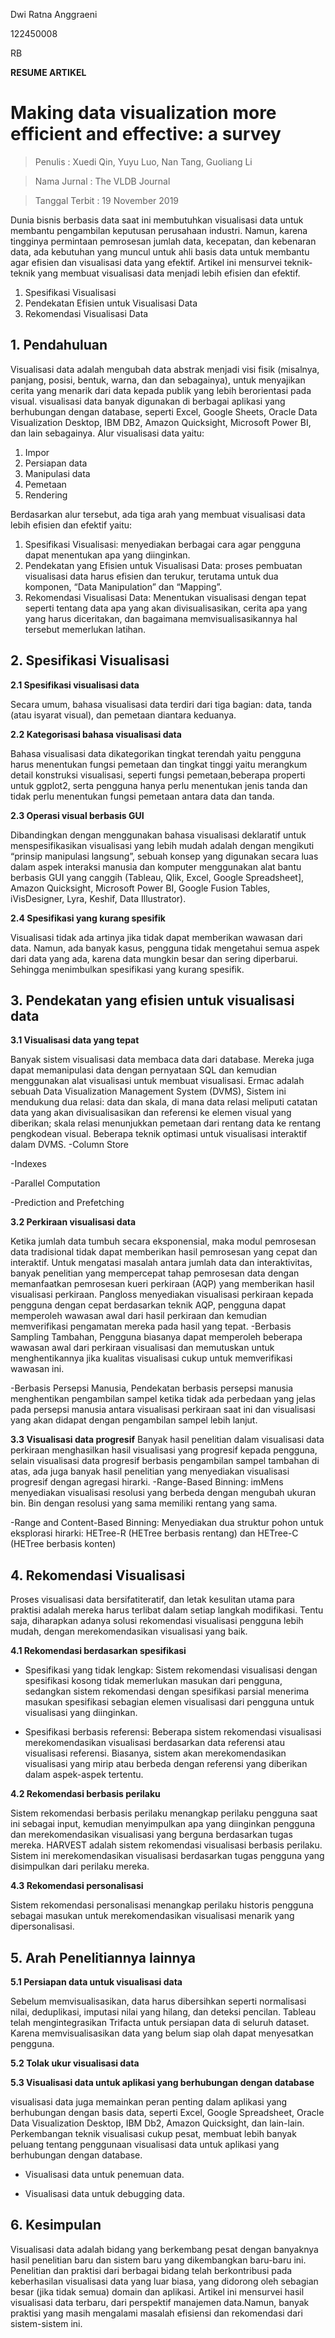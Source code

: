 Dwi Ratna Anggraeni

122450008

RB

**RESUME ARTIKEL**

# **Making data visualization more efficient and effective: a survey**

> Penulis : Xuedi Qin, Yuyu Luo, Nan Tang, Guoliang Li

> Nama Jurnal : The VLDB Journal

> Tanggal Terbit : 19 November 2019


Dunia bisnis berbasis data saat ini membutuhkan visualisasi data untuk membantu pengambilan keputusan perusahaan industri. Namun, karena tingginya permintaan pemrosesan jumlah data, kecepatan, dan kebenaran data, ada kebutuhan yang muncul untuk ahli basis data untuk membantu agar efisien dan visualisasi data yang efektif. Artikel ini mensurvei teknik-teknik yang membuat visualisasi data menjadi lebih efisien dan efektif.
1. Spesifikasi Visualisasi
2. Pendekatan Efisien untuk Visualisasi Data
3. Rekomendasi Visualisasi Data

## **1. Pendahuluan**

Visualisasi data adalah mengubah data abstrak menjadi visi fisik (misalnya, panjang, posisi, bentuk, warna, dan dan sebagainya), untuk menyajikan cerita yang menarik dari data kepada publik yang lebih berorientasi pada visual.  visualisasi data banyak digunakan di berbagai aplikasi yang berhubungan dengan database, seperti Excel, Google Sheets, Oracle Data Visualization Desktop, IBM DB2, Amazon Quicksight, Microsoft Power BI, dan lain sebagainya.
Alur visualisasi data yaitu:
1. Impor 
2. Persiapan data 
3. Manipulasi data 
4. Pemetaan
5. Rendering 

Berdasarkan alur tersebut, ada tiga arah yang membuat visualisasi data lebih efisien dan efektif yaitu:
1. Spesifikasi Visualisasi: menyediakan berbagai cara agar pengguna dapat menentukan apa yang diinginkan.
2. Pendekatan yang Efisien untuk Visualisasi Data: proses pembuatan visualisasi data harus efisien dan terukur, terutama untuk dua komponen, “Data Manipulation” dan “Mapping”. 
3. Rekomendasi Visualisasi Data: Menentukan visualisasi dengan tepat seperti tentang data apa yang akan divisualisasikan, cerita apa yang yang harus diceritakan, dan bagaimana memvisualisasikannya hal tersebut memerlukan latihan.

## **2. Spesifikasi Visualisasi** 

**2.1 Spesifikasi visualisasi data**

Secara umum, bahasa visualisasi data terdiri dari tiga bagian: data, tanda (atau isyarat visual), dan pemetaan diantara keduanya.

**2.2 Kategorisasi bahasa visualisasi data**

Bahasa visualisasi data dikategorikan  tingkat terendah yaitu pengguna harus menentukan fungsi pemetaan dan tingkat tinggi yaitu merangkum detail konstruksi visualisasi, seperti fungsi pemetaan,beberapa properti untuk ggplot2, serta pengguna hanya perlu menentukan jenis tanda dan tidak perlu menentukan fungsi pemetaan antara data dan tanda.

**2.3 Operasi visual berbasis GUI**

Dibandingkan dengan menggunakan bahasa visualisasi deklaratif untuk menspesifikasikan visualisasi  yang lebih mudah adalah dengan mengikuti “prinsip manipulasi langsung”, sebuah konsep yang digunakan secara luas dalam aspek interaksi manusia dan komputer menggunakan  alat bantu berbasis GUI yang canggih (Tableau, Qlik, Excel, Google Spreadsheet], Amazon Quicksight, Microsoft Power BI, Google Fusion Tables, iVisDesigner, Lyra, Keshif, Data Illustrator).

**2.4 Spesifikasi yang kurang spesifik**

Visualisasi tidak ada artinya jika tidak dapat memberikan wawasan dari data. Namun, ada banyak kasus, pengguna tidak mengetahui semua aspek dari data yang ada, karena data mungkin besar dan sering diperbarui. Sehingga menimbulkan spesifikasi yang kurang spesifik. 

## **3. Pendekatan yang efisien untuk visualisasi data**

**3.1 Visualisasi data yang tepat**

Banyak sistem visualisasi data membaca data dari database. Mereka juga dapat memanipulasi data dengan pernyataan SQL dan kemudian menggunakan alat visualisasi untuk membuat visualisasi. Ermac adalah sebuah Data Visualization Management System (DVMS), Sistem ini mendukung dua relasi: data dan skala, di mana data relasi meliputi catatan data yang akan divisualisasikan dan referensi ke elemen visual yang diberikan; skala relasi menunjukkan pemetaan dari rentang data ke rentang pengkodean visual. Beberapa teknik optimasi untuk visualisasi interaktif dalam DVMS.
-Column Store

-Indexes

-Parallel Computation

-Prediction and Prefetching

**3.2 Perkiraan visualisasi data**

Ketika jumlah data tumbuh secara eksponensial, maka modul pemrosesan data tradisional tidak dapat memberikan hasil pemrosesan yang cepat dan interaktif. Untuk mengatasi masalah antara jumlah data dan interaktivitas, banyak penelitian yang mempercepat tahap pemrosesan data dengan memanfaatkan pemrosesan kueri perkiraan (AQP) yang memberikan hasil visualisasi perkiraan. Pangloss menyediakan visualisasi perkiraan kepada pengguna dengan cepat berdasarkan teknik AQP, pengguna dapat memperoleh wawasan awal dari hasil perkiraan dan kemudian memverifikasi pengamatan mereka pada hasil yang tepat. 
-Berbasis Sampling Tambahan, Pengguna biasanya dapat memperoleh beberapa wawasan awal dari perkiraan visualisasi dan memutuskan untuk menghentikannya jika kualitas visualisasi cukup untuk memverifikasi wawasan ini.

-Berbasis Persepsi Manusia, Pendekatan berbasis persepsi manusia menghentikan pengambilan sampel ketika tidak ada perbedaan yang jelas pada persepsi manusia antara visualisasi perkiraan saat ini dan visualisasi yang akan didapat dengan pengambilan sampel lebih lanjut.

**3.3 Visualisasi data progresif**
Banyak hasil penelitian dalam visualisasi data perkiraan menghasilkan hasil visualisasi yang progresif kepada pengguna, selain visualisasi data progresif berbasis pengambilan sampel tambahan di atas, ada juga banyak hasil penelitian  yang menyediakan visualisasi progresif dengan agregasi hirarki.
-Range-Based Binning: imMens menyediakan visualisasi resolusi yang berbeda dengan mengubah ukuran bin. Bin dengan resolusi yang sama memiliki rentang yang sama.

-Range and Content-Based Binning: Menyediakan dua struktur pohon untuk eksplorasi hirarki: HETree-R (HETree berbasis rentang) dan HETree-C (HETree berbasis konten)

## **4. Rekomendasi Visualisasi**

Proses visualisasi data bersifatiteratif, dan letak kesulitan utama para praktisi adalah mereka harus terlibat dalam setiap langkah modifikasi. Tentu saja, diharapkan adanya solusi rekomendasi visualisasi pengguna lebih mudah, dengan merekomendasikan visualisasi yang baik.

**4.1 Rekomendasi berdasarkan spesifikasi**

- Spesifikasi yang tidak lengkap: Sistem rekomendasi visualisasi dengan spesifikasi kosong tidak memerlukan masukan dari pengguna, sedangkan sistem rekomendasi dengan spesifikasi parsial menerima masukan spesifikasi sebagian elemen visualisasi dari pengguna untuk visualisasi yang diinginkan. 

- Spesifikasi berbasis referensi: Beberapa sistem rekomendasi visualisasi merekomendasikan visualisasi berdasarkan data referensi atau visualisasi referensi. Biasanya, sistem akan merekomendasikan visualisasi yang mirip atau berbeda dengan referensi yang diberikan dalam aspek-aspek tertentu.

**4.2 Rekomendasi berbasis perilaku**

Sistem rekomendasi berbasis perilaku menangkap perilaku pengguna saat ini sebagai input, kemudian menyimpulkan apa yang diinginkan pengguna dan merekomendasikan visualisasi yang berguna berdasarkan tugas mereka. HARVEST adalah sistem rekomendasi visualisasi berbasis perilaku. Sistem ini merekomendasikan visualisasi berdasarkan tugas pengguna yang disimpulkan dari perilaku mereka.

**4.3 Rekomendasi personalisasi**

Sistem rekomendasi personalisasi menangkap perilaku historis pengguna sebagai masukan untuk merekomendasikan visualisasi menarik yang dipersonalisasi.

## **5. Arah Penelitiannya lainnya**

**5.1 Persiapan data untuk visualisasi data**

Sebelum memvisualisasikan, data harus dibersihkan seperti normalisasi nilai, deduplikasi, imputasi nilai yang hilang, dan deteksi pencilan. Tableau telah mengintegrasikan Trifacta untuk persiapan data di seluruh dataset. Karena memvisualisasikan data yang belum siap olah dapat menyesatkan pengguna.

**5.2 Tolak ukur visualisasi data**

**5.3 Visualisasi data untuk aplikasi yang berhubungan dengan database**

visualisasi data juga memainkan peran penting dalam aplikasi yang berhubungan dengan basis data, seperti Excel, Google Spreadsheet, Oracle Data Visualization Desktop, IBM Db2, Amazon Quicksight, dan lain-lain.  Perkembangan teknik visualisasi cukup pesat, membuat  lebih banyak peluang tentang penggunaan visualisasi data untuk aplikasi yang berhubungan dengan database.
- Visualisasi data untuk penemuan data.
  
- Visualisasi data untuk debugging data.

## **6. Kesimpulan**
Visualisasi data adalah bidang yang berkembang pesat dengan banyaknya hasil penelitian baru dan sistem baru yang dikembangkan baru-baru ini. Penelitian dan praktisi dari berbagai bidang telah berkontribusi pada keberhasilan visualisasi data yang luar biasa, yang didorong oleh sebagian besar (jika tidak semua) domain dan aplikasi. Artikel ini mensurvei hasil visualisasi data terbaru, dari perspektif manajemen data.Namun, banyak praktisi yang masih mengalami masalah efisiensi dan rekomendasi dari sistem-sistem ini. 

